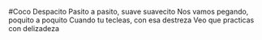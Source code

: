 #Coco Despacito
Pasito a pasito, suave suavecito
Nos vamos pegando, poquito a poquito
Cuando tu tecleas, con esa destreza
Veo que practicas con delizadeza

